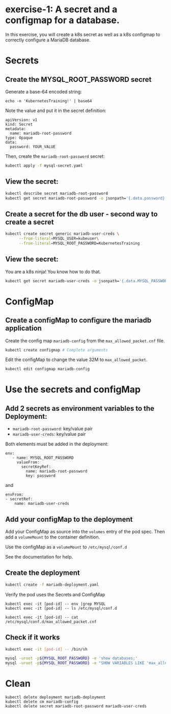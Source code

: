 # exercise-1: A secret and a configmap for a database.

In this exercise, you will create a k8s secret as well as a k8s configmap to correctly configure a MariaDB database.

# Secrets

## Create the MYSQL_ROOT_PASSWORD secret

Generate a base-64 encoded string:
```
echo -n 'KubernetesTraining!' | base64
```

Note the value and put it in the secret definition:
```
apiVersion: v1
kind: Secret
metadata:
  name: mariadb-root-password 
type: Opaque
data:
  password: YOUR_VALUE
```

Then, create the `mariadb-root-password` secret:
```sh
kubectl apply -f mysql-secret.yaml
```

## View the secret:

```sh
kubectl describe secret mariadb-root-password
kubectl get secret mariadb-root-password -o jsonpath='{.data.password}' | base64 -d
```

## Create a secret for the db user - second way to create a secret

```sh
kubectl create secret generic mariadb-user-creds \
      --from-literal=MYSQL_USER=kubeuser\
      --from-literal=MYSQL_ROOT_PASSWORD=KubernetesTraining
```

## View the secret:

You are a k8s ninja!
You know how to do that.

```sh
kubectl get secret mariadb-user-creds -o jsonpath='{.data.MYSQL_PASSWORD}' | base64 -d
```

# ConfigMap

## Create a configMap to configure the mariadb application

Create the config map `mariadb-config` from the `max_allowed_packet.cnf` file.
```sh
kubectl create configmap # Complete arguments
```

Edit the configMap to change the value 32M to `max_allowed_packet`.

```sh
kubectl edit configmap mariadb-config
```

# Use the secrets and configMap

## Add 2 secrets as environment variables to the Deployment:

* `mariadb-root-password`: key/value pair
* `mariadb-user-creds`: key/value pair

Both elements must be added in the deployment:

```
env:
   - name: MYSQL_ROOT_PASSWORD
     valueFrom:
       secretKeyRef:
         name: mariadb-root-password
         key: password
```

and

```
envFrom:
- secretRef:
    name: mariadb-user-creds
```

## Add your configMap to the deployment

Add your ConfigMap as source into the `volumes` entry of the pod spec. Then add a `volumeMount` to the container definition.

Use the configMap as a `volumeMount` to `/etc/mysql/conf.d` 

See the documentation for help.

## Create the deployment

```sh 
kubectl create -f mariadb-deployment.yaml
```

Verify the pod uses the Secrets and ConfigMap
```
kubectl exec -it [pod-id] -- env |grep MYSQL
kubectl exec -it [pod-id] -- ls /etc/mysql/conf.d

kubectl exec -it [pod-id] -- cat /etc/mysql/conf.d/max_allowed_packet.cnf
```

## Check if it works
```sh
kubectl exec -it [pod-id] -- /bin/sh

mysql -uroot -p${MYSQL_ROOT_PASSWORD} -e 'show databases;'
mysql -uroot -p${MYSQL_ROOT_PASSWORD} -e "SHOW VARIABLES LIKE 'max_allowed_packet';"
```

# Clean
```
kubectl delete deployment mariadb-deployment
kubectl delete cm mariadb-config
kubectl delete secret mariadb-root-password mariadb-user-creds
```




